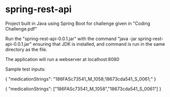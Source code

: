 # spring-rest-api
Project built in Java using Spring Boot for challenge given in "Coding Challenge.pdf"

Run the "spring-rest-api-0.0.1.jar" with the command "java -jar spring-rest-api-0.0.1.jar" ensuring that JDK is installed, and command is run in the same directory as the file.

The application will run a webserver at localhost:8080

Sample test inputs:

{
	"medicationStrings": "186FASc73541_M_1058;18673cda541_S_0061;"
}

{
	"medicationStrings": ["186FASc73541_M_1058","18673cda541_S_0061"]
}
